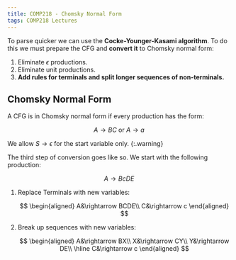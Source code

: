 ```yaml
---
title: COMP218 - Chomsky Normal Form
tags: COMP218 Lectures
---
```

To parse quicker we can use the **Cocke-Younger-Kasami algorithm**. To do this we must prepare the CFG and **convert it** to Chomsky normal form:

1. Eliminate $\epsilon$ productions.
1. Eliminate unit productions.
1. **Add rules for terminals and split longer sequences of non-terminals.**

## Chomsky Normal Form
A CFG is in Chomsky normal form if every production has the form:

$$
A\rightarrow BC\text{ or }A\rightarrow a
$$

We allow $S\rightarrow\epsilon$ for the start variable only.
{:.warning}

The third step of conversion goes like so. We start with the following production:

$$
A\rightarrow BcDE
$$

1. Replace Terminals with new variables:
	
	$$
	\begin{aligned}
	A&\rightarrow BCDE\\
	C&\rightarrow c
	\end{aligned}
	$$
1. Break up sequences with new variables:

	$$
	\begin{aligned}
	A&\rightarrow BX\\
	X&\rightarrow CY\\
	Y&\rightarrow DE\\
	\hline
	C&\rightarrow c
	\end{aligned}
	$$